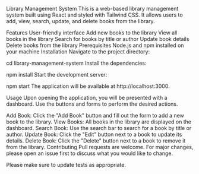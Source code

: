 Library Management System
This is a web-based library management system built using React and styled with Tailwind CSS. It allows users to add, view, search, update, and delete books from the library.

Features
User-friendly interface
Add new books to the library
View all books in the library
Search for books by title or author
Update book details
Delete books from the library
Prerequisites
Node.js and npm installed on your machine
Installation
Navigate to the project directory:

cd library-management-system
Install the dependencies:

npm install
Start the development server:

npm start
The application will be available at http://localhost:3000.

Usage
Upon opening the application, you will be presented with a dashboard. Use the buttons and forms to perform the desired actions.

Add Book: Click the "Add Book" button and fill out the form to add a new book to the library.
View Books: All books in the library are displayed on the dashboard.
Search Book: Use the search bar to search for a book by title or author.
Update Book: Click the "Edit" button next to a book to update its details.
Delete Book: Click the "Delete" button next to a book to remove it from the library.
Contributing
Pull requests are welcome. For major changes, please open an issue first to discuss what you would like to change.

Please make sure to update tests as appropriate.

